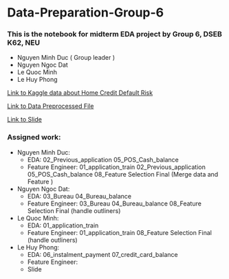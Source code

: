 # Data-Preparation-Group-6

### This is the notebook for midterm EDA project by Group 6, DSEB K62, NEU
  
  * Nguyen Minh Duc ( Group leader )
  * Nguyen Ngoc Dat
  * Le Quoc Minh
  * Le Huy Phong 
  
  [Link to Kaggle data about Home Credit Default Risk ](https://www.kaggle.com/competitions/home-credit-default-risk)

  [Link to Data Preprocessed File](https://drive.google.com/drive/folders/1FQYwYaWsNSMVemAqvVbtUaIIdTyErh17?usp=sharing)
  
  [Link to Slide](https://www.canva.com/design/DAFRRcqoeBI/QisaOx3BvIi22G1f8Y4DcQ/view?utm_content=DAFRRcqoeBI&utm_campaign=designshare&utm_medium=link2&utm_source=sharebutton&fbclid=IwAR1JB3cgFPVzqArRuoW97u2GkmN3paQslgHTvoWO9TGrherCau-_kkKYkjE)
  
  ### Assigned work:
  * Nguyen Minh Duc: 
    - EDA: 02_Previous_application
           05_POS_Cash_balance 
    - Feature Engineer: 01_application_train 
                        02_Previous_application
                        05_POS_Cash_balance 
                        08_Feature Selection Final (Merge data and Feature )
  * Nguyen Ngoc Dat:
    - EDA: 03_Bureau
           04_Bureau_balance
    - Feature Engineer: 03_Bureau
                        04_Bureau_balance
                        08_Feature Selection Final (handle outliners)
  * Le Quoc Minh:
    - EDA: 01_application_train 
    - Feature Engineer: 01_application_train 
                        08_Feature Selection Final (handle outliners)
  * Le Huy Phong:
    - EDA: 06_instalment_payment
           07_credit_card_balance 
    - Feature Engineer:
    - Slide
